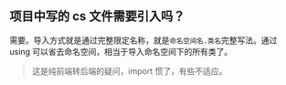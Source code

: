 ## 项目中写的 cs 文件需要引入吗？

需要。导入方式就是通过完整限定名称，就是`命名空间名.类名`完整写法。通过 using 可以省去命名空间，相当于导入命名空间下的所有类了。


> 这是纯前端转后端的疑问，import 惯了，有些不适应。
